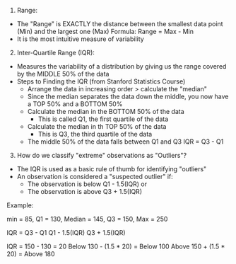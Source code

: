 <!-- Learning Objectives: Relate measures of center AND spread to the shape of the distribution, and choose the appropriate measures in different contexts --> 

1. Range:
  - The "Range" is EXACTLY the distance between the smallest data point (Min) and the largest one (Max)
      Formula: Range = Max - Min 
  - It is the most intuitive measure of variability 
  
2. Inter-Quartile Range (IQR): 
  - Measures the variability of a distribution by giving us the range covered by the MIDDLE 50% of the data
  - Steps to Finding the IQR (from Stanford Statistics Course)
    - Arrange the data in increasing order > calculate the "median" 
    - Since the median separates the data down the middle, you now have a TOP 50% and a BOTTOM 50%
    - Calculate the median in the BOTTOM 50% of the data 
      - This is called Q1, the first quartile of the data 
    - Calculate the median in th TOP 50% of the data
      - This is Q3, the third quartile of the data 
    - The middle 50% of the data falls between Q1 and Q3
        IQR = Q3 - Q1  
        
3. How do we classify "extreme" observations as "Outliers"?
  - The IQR is used as a basic rule of thumb for identifying "outliers"
  - An observation is considered a "suspected outlier" if: 
    - The observation is below Q1 - 1.5(IQR) or 
    - The observation is above Q3 + 1.5(IQR)
  
  Example: 
  
  min = 85, Q1 = 130, Median = 145, Q3 = 150, Max = 250
    
   IQR = Q3 - Q1 
   Q1 - 1.5(IQR)
   Q3 + 1.5(IQR)
   
   IQR = 150 - 130 = 20 
   Below 130 - (1.5 * 20) = Below 100
   Above 150 + (1.5 * 20) = Above 180